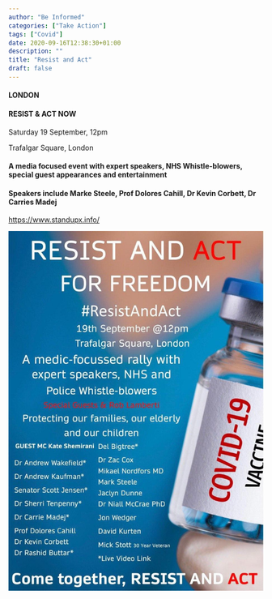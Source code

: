 ```yaml
---
author: "Be Informed"
categories: ["Take Action"]
tags: ["Covid"]
date: 2020-09-16T12:38:30+01:00
description: ""
title: "Resist and Act"
draft: false
---
```


#### LONDON

#### RESIST & ACT NOW 

Saturday 19 September, 12pm

Trafalgar Square, London

#### A media focused event with expert speakers, NHS Whistle-blowers, special guest appearances and entertainment

#### Speakers include Marke Steele, Prof Dolores Cahill, Dr Kevin Corbett, Dr Carries Madej

https://www.standupx.info/

![Resist and Act](ims/resistandact.jpg) 